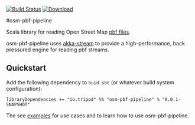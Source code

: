 [![Build Status](https://travis-ci.org/tripod-oss/osm-pbf-pipeline.svg?branch=master)](https://travis-ci.org/tripod-oss/osm-pbf-pipeline)  [ ![Download](https://api.bintray.com/packages/tripod/maven/osm-pbf-pipeline/images/download.svg?version=0.0.1-SNAPSHOT) ](https://bintray.com/tripod/maven/osm-pbf-pipeline/0.0.1-SNAPSHOT/link) 
 
#osm-pbf-pipeline

Scala library for reading Open Street Map [pbf files](http://wiki.openstreetmap.org/wiki/PBF_Format).

osm-pbf-pipeline uses [akka-stream](http://doc.akka.io/docs/akka/2.4/scala/stream/index.html) to provide a 
high-performance, back pressured engine for reading pbf streams.
 
## Quickstart

Add the following dependency to `buid.sbt` (or whatever build system configuration): 

```
libraryDependencies += "io.tripod" %% "osm-pbf-pipeline" % "0.0.1-SNAPSHOT"
```

The see [examples](https://github.com/tripod-oss/osm-pbf-pipeline/tree/master/src/main/scala/io/tripod/pipeline/osm/pbf/examples) for use cases and to learn how to use osm-pbf-pipeline.
